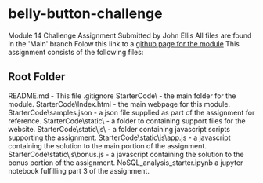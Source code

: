 # belly-button-challenge
Module 14 Challenge Assignment
Submitted by John Ellis
All files are found in the 'Main' branch
Folow this link to a [github page for the module](https://john-a-ellis.github.io/belly-button-challenge/StarterCode/)
This assignment consists of the following files:

## Root Folder
README.md - This file
.gitignore
StarterCode\ - the main folder for the module.
StarterCode\Index.html - the main webpage for this module.
StarterCode\samples.json - a json file supplied as part of the assignment for reference.
StarterCode\static\ - a folder to containing support files for the website.
StarterCode\static\js\ - a folder containing javascript scripts supporting the assignment.
StarterCode\static\js\app.js - a javascript containing the solution to the main portion of the assignment.
StarterCode\static\js\bonus.js - a javascript containing the solution to the bonus portion of the assignment.
NoSQL_analysis_starter.ipynb a jupyter notebook fulfilling part 3 of the assignment.
